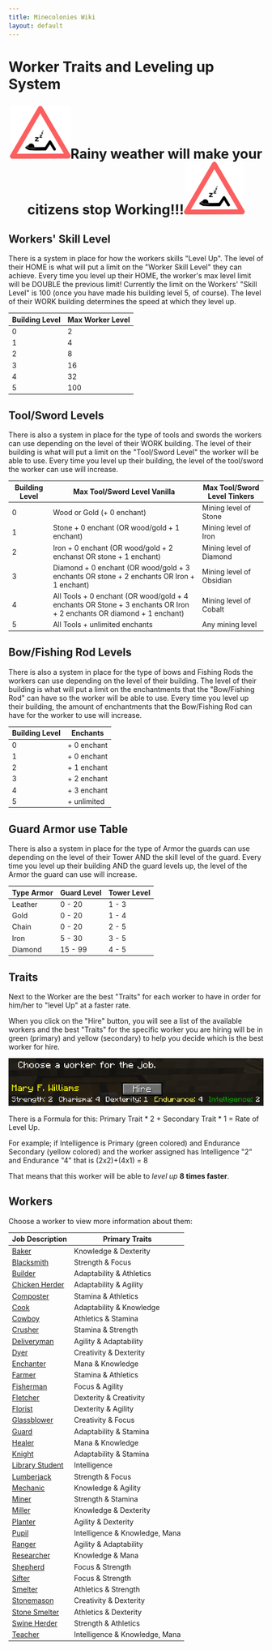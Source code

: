 ```yaml
---
title: Minecolonies Wiki
layout: default
---
```

# Worker Traits and Leveling up System

<p style="text-align:center; font-size:20pt;"><img src="../../assets/images/tutorial/Sleep.png" alt="Sleep"><b>Rainy weather will make your citizens stop Working!!!</b><img src="../../assets/images/tutorial/Sleep.png" alt="Sleep"></p>

## Workers' Skill Level

There is a system in place for how the workers skills "Level Up". The level of their HOME is what will put a limit on the "Worker Skill Level" they can achieve. Every time you level up their HOME, the worker's max level limit will be DOUBLE the previous limit! Currently the limit on the Workers' "Skill Level" is 100 (once you have made his building level 5, of course). The level of their WORK building determines the speed at which they level up.

| Building Level | Max Worker Level |
| -------------- | ---------------- |
| 0              | 2                |
| 1              | 4                |
| 2              | 8                |
| 3              | 16               |
| 4              | 32               |
| 5              | 100              |

## Tool/Sword Levels

There is also a system in place for the type of tools and swords the workers can use depending on the level of their WORK building. The level of their building is what will put a limit on the "Tool/Sword Level" the worker will be able to use. Every time you level up their building, the level of the tool/sword the worker can use will increase.

| Building Level | Max Tool/Sword Level Vanilla | Max Tool/Sword Level Tinkers   |
| -------------- | ---------------------- | ------------------------ |
| 0              | Wood  or Gold (+ 0 enchant)    | Mining level of Stone    |
| 1              | Stone + 0 enchant (OR wood/gold + 1 enchant)  | Mining level of Iron     |
| 2              | Iron + 0 enchant  (OR wood/gold + 2 enchanst OR stone + 1 enchant)  | Mining level of Diamond  |
| 3              | Diamond + 0 enchant (OR wood/gold + 3 enchants OR stone + 2 enchants OR Iron + 1 enchant)  | Mining level of Obsidian |
| 4              | All Tools + 0 enchant (OR wood/gold + 4 enchants OR Stone + 3 enchants OR Iron + 2 enchants OR diamond + 1 enchant)  | Mining level of Cobalt   |
| 5              | All Tools + unlimited enchants  | Any mining level   |


## Bow/Fishing Rod Levels

There is also a system in place for the type of bows and Fishing Rods the workers can use depending on the level of their building. The level of their building is what will put a limit on the enchantments that the "Bow/Fishing Rod" can have so the worker will be able to use. Every time you level up their building, the amount of enchantments that the Bow/Fishing Rod can have for the worker to use will increase.

| Building Level | Enchants  |
| -------------- | ------------- |
| 0              | + 0 enchant   |
| 1              | + 0 enchant   |
| 2              | + 1 enchant   |
| 3              | + 2 enchant   |
| 4              | + 3 enchant   |
| 5              | + unlimited   |


## Guard Armor use Table

There is also a system in place for the type of Armor the guards can use depending on the level of their Tower AND the skill level of the guard. Every time you level up their building AND the guard levels up, the level of the Armor the guard can use will increase.

| Type Armor | Guard Level | Tower Level |
| ---------- | ----------- | ----------- |
| Leather    | 0 - 20      | 1 - 3       |
| Gold       | 0 - 20      | 1 - 4       |
| Chain      | 0 - 20      | 2 - 5       |
| Iron       | 5 - 30      | 3 - 5       |
| Diamond    | 15 - 99     | 4 - 5       |


## Traits

Next to the Worker are the best "Traits" for each worker to have in order for him/her to "level Up" at a faster rate.

When you click on the "Hire" button, you will see a list of the available workers and the best "Traits" for the specific worker you are hiring will be in green (primary) and yellow (secondary) to help you decide which is the best worker for hire.

![Traits](../../assets/images/tutorial/traits.png)

There is a Formula for this: Primary Trait * 2 + Secondary Trait * 1 = Rate of Level Up.

For example; if Intelligence is Primary (green colored) and Endurance Secondary (yellow colored) and the worker assigned has Intelligence "2" and Endurance "4" that is (2x2)+(4x1) = 8

That means that this worker will be able to *level up* **8 times faster**.

## Workers

Choose a worker to view more information about them:

| Job Description                          | Primary Traits           |
| ---------------------------------------- | ------------------------ |
| [Baker](../workers/baker)                | Knowledge & Dexterity    |
| [Blacksmith](../workers/blacksmith)      | Strength & Focus         |
| [Builder](../workers/builder)            | Adaptability & Athletics |
| [Chicken Herder](../workers/chickenherder) | Adaptability & Agility |
| [Composter](../workers/composter)        | Stamina & Athletics      |
| [Cook](../workers/cook)                  | Adaptability & Knowledge |
| [Cowboy](../workers/cowboy)              | Athletics & Stamina      |
| [Crusher](../worker/crusher)             | Stamina & Strength       |
| [Deliveryman](../workers/deliveryman)    | Agility & Adaptability   |
| [Dyer](../workers/dyer)                  | Creativity & Dexterity   |
| [Enchanter](../workers/enchanter)        | Mana & Knowledge         |
| [Farmer](../workers/farmer)              | Stamina & Athletics      |
| [Fisherman](../workers/fisherman)        | Focus & Agility          |
| [Fletcher](../workers/fletcher)          | Dexterity & Creativity   |
| [Florist](../workers/florist)            | Dexterity & Agility      |
| [Glassblower](../workers/glassblower)    | Creativity & Focus       |
| [Guard](../workers/guard)                | Adaptability & Stamina   |
| [Healer](../workers/healer)              | Mana & Knowledge         |
| [Knight](../workers/knight)              | Adaptability & Stamina   |
| [Library Student](../worker/librarystudent) | Intelligence          |
| [Lumberjack](../workers/lumberjack)      | Strength & Focus         |
| [Mechanic](../workers/mechanic)          | Knowledge & Agility      |
| [Miner](../workers/miner)                | Strength & Stamina       |
| [Miller](../workers/miller)              | Knowledge & Dexterity    |
| [Planter](../workers/planter)            | Agility & Dexterity      |
| [Pupil](../workers/pupil)                | Intelligence & Knowledge, Mana |
| [Ranger](../workers/ranger)              | Agility & Adaptability   |
| [Researcher](../workers/researcher)      | Knowledge & Mana         |
| [Shepherd](../workers/shepherd)          | Focus & Strength         |
| [Sifter](../workers/sifter)              | Focus & Strength         |
| [Smelter](../workers/smelter)            | Athletics & Strength     |
| [Stonemason](../workers/stonemason)      | Creativity & Dexterity   |
| [Stone Smelter](../workers/stonesmelter) | Athletics & Dexterity    |
| [Swine Herder](../workers/swineherder)   | Strength & Athletics     |
| [Teacher](../workers/teacher)            | Intelligence & Knowledge, Mana |
